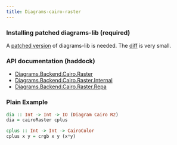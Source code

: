 ```yaml
---
title: Diagrams-cairo-raster
---
```


### Installing patched diagrams-lib (required)

A [patched version](https://github.com/taruti/diagrams-lib) of diagrams-lib is needed.
The [diff](https://github.com/taruti/diagrams-lib/commit/26afbac84973a15b7fb04fd8d62043105dc0d3ca)
is very small.

### API documentation (haddock)

* [Diagrams.Backend.Cairo.Raster](https://taruti.github.io/diagrams-cairo-raster/haddock/Diagrams-Backend-Cairo-Raster.html)
* [Diagrams.Backend.Cairo.Raster.Internal](https://taruti.github.io/diagrams-cairo-raster/haddock/Diagrams-Backend-Cairo-Raster-Internal.html)
* [Diagrams.Backend.Cairo.Raster.Repa](https://taruti.github.io/diagrams-cairo-raster/haddock/Diagrams-Backend-Cairo-Raster-Repa.html)

### Plain Example

```haskell
dia :: Int -> Int -> IO (Diagram Cairo R2)
dia = cairoRaster cplus

cplus :: Int -> Int -> CairoColor
cplus x y = crgb x y (x*y)
```
